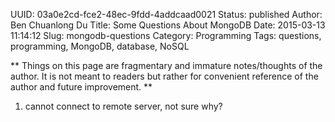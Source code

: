 UUID: 03a0e2cd-fce2-48ec-9fdd-4addcaad0021
Status: published
Author: Ben Chuanlong Du
Title: Some Questions About MongoDB
Date: 2015-03-13 11:14:12
Slug: mongodb-questions
Category: Programming
Tags: questions, programming, MongoDB, database, NoSQL

**
Things on this page are fragmentary and immature notes/thoughts of the author. 
It is not meant to readers but rather for convenient reference of the author and future improvement.
**
 
1. cannot connect to remote server, not sure why?
